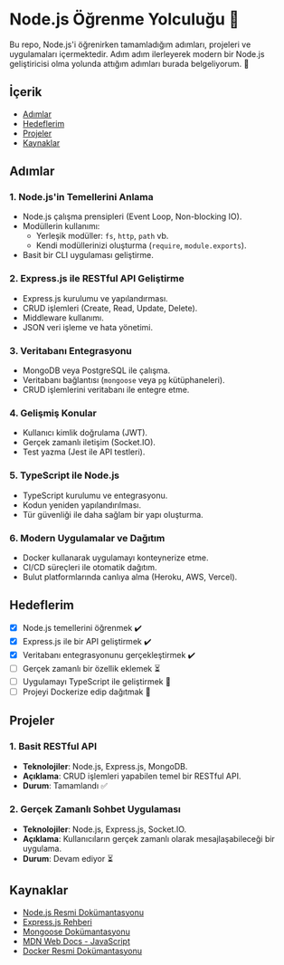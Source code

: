 # Node.js Öğrenme Yolculuğu 🚀

Bu repo, Node.js'i öğrenirken tamamladığım adımları, projeleri ve uygulamaları içermektedir. Adım adım ilerleyerek modern bir Node.js geliştiricisi olma yolunda attığım adımları burada belgeliyorum. 🎯

## İçerik
- [Adımlar](#adımlar)
- [Hedeflerim](#hedeflerim)
- [Projeler](#projeler)
- [Kaynaklar](#kaynaklar)

## Adımlar

### 1. Node.js'in Temellerini Anlama
- Node.js çalışma prensipleri (Event Loop, Non-blocking IO).
- Modüllerin kullanımı:
  - Yerleşik modüller: `fs`, `http`, `path` vb.
  - Kendi modüllerinizi oluşturma (`require`, `module.exports`).
- Basit bir CLI uygulaması geliştirme.

### 2. Express.js ile RESTful API Geliştirme
- Express.js kurulumu ve yapılandırması.
- CRUD işlemleri (Create, Read, Update, Delete).
- Middleware kullanımı.
- JSON veri işleme ve hata yönetimi.

### 3. Veritabanı Entegrasyonu
- MongoDB veya PostgreSQL ile çalışma.
- Veritabanı bağlantısı (`mongoose` veya `pg` kütüphaneleri).
- CRUD işlemlerini veritabanı ile entegre etme.

### 4. Gelişmiş Konular
- Kullanıcı kimlik doğrulama (JWT).
- Gerçek zamanlı iletişim (Socket.IO).
- Test yazma (Jest ile API testleri).

### 5. TypeScript ile Node.js
- TypeScript kurulumu ve entegrasyonu.
- Kodun yeniden yapılandırılması.
- Tür güvenliği ile daha sağlam bir yapı oluşturma.

### 6. Modern Uygulamalar ve Dağıtım
- Docker kullanarak uygulamayı konteynerize etme.
- CI/CD süreçleri ile otomatik dağıtım.
- Bulut platformlarında canlıya alma (Heroku, AWS, Vercel).

## Hedeflerim
- [x] Node.js temellerini öğrenmek ✔️
- [x] Express.js ile bir API geliştirmek ✔️
- [x] Veritabanı entegrasyonunu gerçekleştirmek ✔️
- [ ] Gerçek zamanlı bir özellik eklemek ⏳
- [ ] Uygulamayı TypeScript ile geliştirmek 🔧
- [ ] Projeyi Dockerize edip dağıtmak 🚀

## Projeler

### 1. Basit RESTful API
- **Teknolojiler**: Node.js, Express.js, MongoDB.
- **Açıklama**: CRUD işlemleri yapabilen temel bir RESTful API.
- **Durum**: Tamamlandı ✅

### 2. Gerçek Zamanlı Sohbet Uygulaması
- **Teknolojiler**: Node.js, Express.js, Socket.IO.
- **Açıklama**: Kullanıcıların gerçek zamanlı olarak mesajlaşabileceği bir uygulama.
- **Durum**: Devam ediyor ⏳

## Kaynaklar
- [Node.js Resmi Dokümantasyonu](https://nodejs.org/)
- [Express.js Rehberi](https://expressjs.com/)
- [Mongoose Dokümantasyonu](https://mongoosejs.com/)
- [MDN Web Docs - JavaScript](https://developer.mozilla.org/en-US/docs/Web/JavaScript)
- [Docker Resmi Dokümantasyonu](https://docs.docker.com/)
